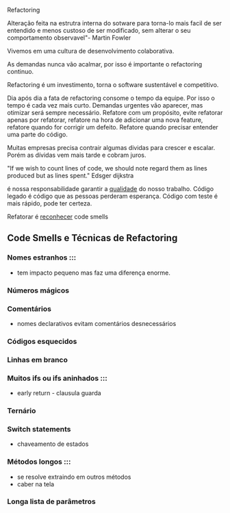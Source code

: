 Refactoring

Alteração feita na estrutra interna do sotware para torna-lo mais facil de ser entendido e menos custoso de ser modificado, sem alterar o seu comportamento observavel"- Martin Fowler

Vivemos em uma cultura de desenvolvimento colaborativa.

As demandas nunca vão acalmar, por isso é importante o refactoring continuo.

Refactoring é um investimento, torna o software sustentável e competitivo.

Dia após dia a fata de refactoring consome o tempo da equipe. Por isso o tempo é cada vez mais curto. Demandas urgentes vão aparecer, mas otimizar será sempre necessário.
Refatore com um propósito, evite refatorar apenas por refatorar, refatore na hora de adicionar uma nova feature, refatore quando for corrigir um defeito. Refatore quando precisar entender uma parte do código.

Muitas empresas precisa contrair algumas dividas para crescer e escalar. Porém as dívidas vem mais tarde e cobram juros.

"If we wish to count lines of code, we should note regard them as lines produced but as lines spent." Edsger dijkstra

é nossa responsabilidade garantir a <u>qualidade</u> do nosso trabalho.
Código legado é código que as pessoas perderam esperança.
Código com teste é mais rápido, pode ter certeza.

Refatorar é <u>reconhecer</u> code smells 

## Code Smells e Técnicas de Refactoring
### Nomes estranhos :::
 - tem impacto pequeno mas faz uma diferença enorme.
### Números mágicos
### Comentários
- nomes declarativos evitam comentários desnecessários
### Códigos esquecidos
### Linhas em branco
### Muitos ifs ou ifs aninhados :::
- early return - clausula guarda
### Ternário
### Switch statements 
- chaveamento de estados
### Métodos longos :::
- se resolve extraindo em outros métodos
- caber na tela
### Longa lista de parâmetros